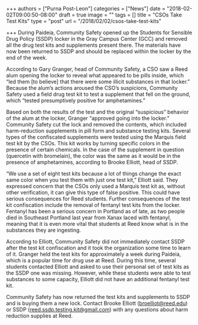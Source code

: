 +++
authors = ["Purna Post-Leon"]
categories = ["News"]
date = "2018-02-02T09:00:50-08:00"
draft = true
image = ""
tags = []
title = "CSOs Take Test Kits"
type = "post"
url = "/2018/02/02/csos-take-test-kits"

+++
During Paideia, Community Safety opened up the Students for Sensible Drug Policy (SSDP) locker in the Gray Campus Center (GCC) and removed all the drug test kits and supplements present there. The materials have now been returned to SSDP and should be replaced within the locker by the end of the week.

According to Gary Granger, head of Community Safety, a CSO saw a Reed alum opening the locker to reveal what appeared to be pills inside, which “led them \[to believe\] that there were some illicit substances in that locker.” Because the alum’s actions aroused the CSO’s suspicions, Community Safety used a field drug test kit to test a supplement that fell on the ground, which “tested presumptively positive for amphetamines.” 

Based on both the results of the test and the original “suspicious” behavior of the alum at the locker, Granger “approved going into the locker.” Community Safety cut the lock and removed the contents, which included harm-reduction supplements in pill form and substance testing kits. Several types of the confiscated supplements were tested using the Marquis field test kit by the CSOs. This kit works by turning specific colors in the presence of certain chemicals. In the case of the supplement in question (quercetin with bromelain), the color was the same as it would be in the presence of amphetamines, according to Brooke Elliott, head of SSDP.

“We use a set of eight test kits because a lot of things change the exact same color when you test them with just one test kit,” Elliott said. They expressed concern that the CSOs only used a Marquis test kit as, without other verification, it can give this type of false positive. This could have serious consequences for Reed students. Further consequences of the test kit confiscation include the removal of fentanyl test kits from the locker. Fentanyl has been a serious concern in Portland as of late, as two people died in Southeast Portland last year from Xanax laced with fentanyl, meaning that it is even more vital that students at Reed know what is in the substances they are ingesting. 

According to Elliott, Community Safety did not immediately contact SSDP after the test kit confiscation and it took the organization some time to learn of it. Granger held the test kits for approximately a week during Paideia, which is a popular time for drug use at Reed. During this time, several students contacted Elliott and asked to use their personal set of test kits as the SSDP one was missing. However, while these students were able to test substances to some capacity, Elliott did not have an additional fentanyl test kit. 

Community Safety has now returned the test kits and supplements to SSDP and is buying them a new lock. Contact Brooke Elliott (broelliot@reed.edu) or SSDP (reed.ssdp.testing.kit@gmail.com) with any questions about harm reduction supplies at Reed.